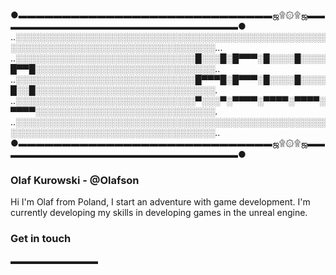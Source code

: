 ### 
●▬▬▬▬▬▬▬▬▬▬▬▬▬▬▬▬▬▬▬▬▬▬▬▬▬▬▬▬▬ஜ۩۞۩ஜ▬▬▬▬▬▬▬▬▬▬▬▬▬▬▬▬▬▬▬▬▬▬▬▬▬▬▬▬●
..░░░░░░░░░░░░░░░░░░░░░░░░░░░░░░░░░░░░░░░░░░░░░░░░░░░░░░░░░░░░░░░░░░░░░░░░░░░░░░░░░░░...
..░░░░░░░░░░░░░░░░░░░░░░░░░░░░░█░░░█░█▀▀▀░█░░░░█░░░░█▀▀█░░░░░░░░░░░░░░░░░░░░░░░░░░░░░..
..░░░░░░░░░░░░░░░░░░░░░░░░░░░░░█▀▀▀█░█▀▀▀░█░░░░█░░░░█░░█░░░░░░░░░░░░░░░░░░░░░░░░░░░░░.
..░░░░░░░░░░░░░░░░░░░░░░░░░░░░░▀░░░▀░▀▀▀▀░▀▀▀▀░▀▀▀▀░▀▀▀▀░░░░░░░░░░░░░░░░░░░░░░░░░░░░░.
..░░░░░░░░░░░░░░░░░░░░░░░░░░░░░░░░░░░░░░░░░░░░░░░░░░░░░░░░░░░░░░░░░░░░░░░░░░░░░░░░░░░..
●▬▬▬▬▬▬▬▬▬▬▬▬▬▬▬▬▬▬▬▬▬▬▬▬▬▬▬▬▬ஜ۩۞۩ஜ▬▬▬▬▬▬▬▬▬▬▬▬▬▬▬▬▬▬▬▬▬▬▬▬▬▬▬▬●

### Olaf Kurowski - @Olafson
Hi I'm Olaf from Poland, I start an adventure with game development. I'm currently developing my skills in developing games in the unreal engine. 



### Get in touch
▬▬▬▬▬▬▬▬▬▬
